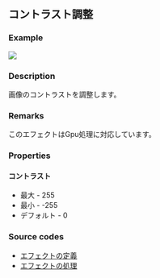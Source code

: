 ## コントラスト調整

### Example

![](https://beditor.net/imgs/example/contrast.jpg)

### Description

画像のコントラストを調整します。

### Remarks

このエフェクトはGpu処理に対応しています。

### Properties

#### コントラスト

* 最大 - 255
* 最小 - -255
* デフォルト - 0

### Source codes

* [エフェクトの定義](https://github.com/b-editor/BEditor/blob/main/src/BEditor.Primitive/Effects/PrimitiveImages/ContrastCorrection.cs)
* [エフェクトの処理](https://github.com/b-editor/BEditor/blob/main/src/BEditor.Drawing/PixelOperation/ContrastOperation.cs)

